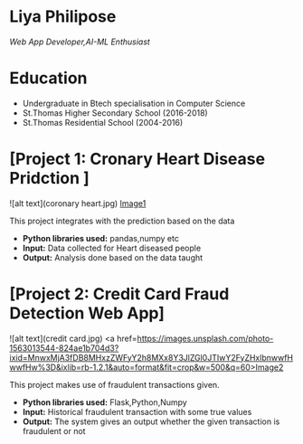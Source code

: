 # Liya Philipose
*Web App Developer,AI-ML Enthusiast*

# Education
* Undergraduate in Btech specialisation in Computer Science
* St.Thomas Higher Secondary School (2016-2018)
* St.Thomas Residential School (2004-2016)

# [Project 1: Cronary Heart Disease Pridction ]
![alt text](coronary heart.jpg)
 <a href="https://images.unsplash.com/photo-1527409335569-f0e5c91fa707?ixlib=rb-1.2.1&ixid=MnwxMjA3fDB8MHxjb2xsZWN0aW9uLXBhZ2V8NHw4ODM5OTgyfHxlbnwwfHx8fA%3D%3D&auto=format&fit=crop&w=500&q=60">Image1</a> 


This project integrates with the prediction based on the data 
* **Python libraries used:** pandas,numpy etc
* **Input:** Data collected for Heart diseased people
* **Output:** Analysis done based on the data taught

# [Project 2: Credit Card Fraud Detection Web App]
![alt text](credit card.jpg)
<a href=https://images.unsplash.com/photo-1563013544-824ae1b704d3?ixid=MnwxMjA3fDB8MHxzZWFyY2h8MXx8Y3JlZGl0JTIwY2FyZHxlbnwwfHwwfHw%3D&ixlib=rb-1.2.1&auto=format&fit=crop&w=500&q=60>Image2</a>


This project makes use of fraudulent transactions given.
* **Python libraries used:** Flask,Python,Numpy
* **Input:** Historical fraudulent transaction with some true values
* **Output:** The system gives an output whether the given transaction is fraudulent or not
